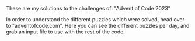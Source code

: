 These are my solutions to the challenges of: "Advent of Code 2023"

In order to understand the different puzzles which were solved, head over to "adventofcode.com".
Here you can see the different puzzles per day, and grab an input file to use with the rest of the code.
